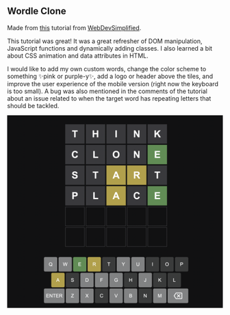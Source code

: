 ## Wordle Clone

Made from [this](https://www.youtube.com/watch?v=Wak7iN4JZzU) tutorial from [WebDevSimplified](https://www.youtube.com/channel/UCFbNIlppjAuEX4znoulh0Cw).

This tutorial was great! It was a great refresher of DOM manipulation, JavaScript functions and dynamically adding classes. I also learned a bit about CSS animation and data attributes in HTML.

I would like to add my own custom words, change the color scheme to something ✨pink or purple-y✨, add a logo or header above the tiles, and improve the user experience of the mobile version (right now the keyboard is too small). A bug was also mentioned in the comments of the tutorial about an issue related to when the target word has repeating letters that should be tackled.

![screenshot](https://github.com/katy-arushi/wordle-clone/blob/main/screenshot.png?raw=true)
